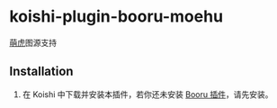 # koishi-plugin-booru-moehu

[萌虎](https://img.moehu.org/)图源支持

## Installation

1. 在 Koishi 中下载并安装本插件，若你还未安装 [Booru 插件](../index.md)，请先安装。
